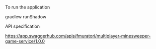 To run the application

gradlew runShadow

API specification

https://app.swaggerhub.com/apis/fmuratori/multiplayer-minesweeper-game-service/1.0.0
